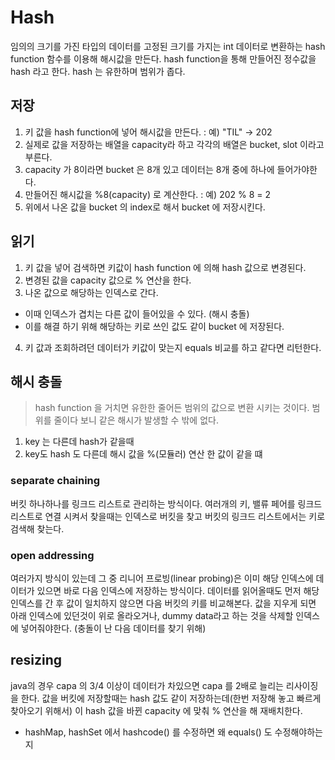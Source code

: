 # Hash
임의의 크기를 가진 타입의 데이터를 고정된 크기를 가지는 int 데이터로 변환하는 hash function 함수를 이용해 해시값을 만든다.
hash function을 통해 만들어진 정수값을 hash 라고 한다. hash 는 유한하며 범위가 좁다.

## 저장
1. 키 값을 hash function에 넣어 해시값을 만든다. : 예) "TIL" -> 202
2. 실제로 값을 저장하는 배열을 capacity라 하고 각각의 배열은 bucket, slot 이라고 부른다.
3. capacity 가 8이라면 bucket 은 8개 있고 데이터는 8개 중에 하나에 들어가야한다.
4. 만들어진 해시값을 %8(capacity) 로 계산한다. : 예) 202 % 8 = 2
5. 위에서 나온 값을 bucket 의 index로 해서 bucket 에 저장시킨다.

## 읽기
1. 키 값을 넣어 검색하면 키값이 hash function 에 의해 hash 값으로 변경된다.
2. 변경된 값을 capacity 값으로 % 연산을 한다.
3. 나온 값으로 해당하는 인덱스로 간다.
  - 이때 인덱스가 겹치는 다른 값이 들어있을 수 있다. (해시 충돌)
  - 이를 해결 하기 위해 해당하는 키로 쓰인 값도 같이 bucket 에 저장된다.
4. 키 값과 조회하려던 데이터가 키값이 맞는지 equals 비교를 하고 같다면 리턴한다.

## 해시 충돌
> hash function 을 거치면 유한한 줄어든 범위의 값으로 변환 시키는 것이다. 범위를 줄이다 보니 같은 해시가 발생할 수 밖에 없다.
1. key 는 다른데 hash가 같을때
2. key도 hash 도 다른데 해시 값을 %(모듈러) 연산 한 값이 같을 떄

### separate chaining
버킷 하나하나를 링크드 리스트로 관리하는 방식이다.
여러개의 키, 밸류 페어를 링크드 리스트로 연결 시켜서 찾을때는 인덱스로 버킷을 찾고 버킷의 링크드 리스트에서는 키로 검색해 찾는다.

### open addressing
여러가지 방식이 있는데 그 중 리니어 프로빙(linear probing)은 이미 해당 인덱스에 데이터가 있으면 바로 다음 인덱스에 저장하는 방식이다.
데이터를 읽어올때도 먼저 해당 인덱스를 간 후 값이 일치하지 않으면 다음 버킷의 키를 비교해본다.
값을 지우게 되면 아래 인덱스에 있던것이 위로 올라오거나, dummy data라고 하는 것을 삭제할 인덱스에 넣어줘야한다. (충돌이 난 다음 데이터를 찾기 위해)


## resizing
java의 경우 capa 의 3/4 이상이 데이터가 차있으면 capa 를 2배로 늘리는 리사이징을 한다.
값을 버킷에 저장할때는 hash 값도 같이 저장하는데(한번 저장해 놓고 빠르게 찾아오기 위해서) 이 hash 값을 바뀐 capacity 에 맞춰 % 연산을 해 재배치한다.

- hashMap, hashSet 에서 hashcode() 를 수정하면 왜 equals() 도 수정해야하는지